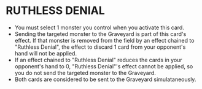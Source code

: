 # RUTHLESS DENIAL

*   You must select 1 monster you control when you activate this card.
*   Sending the targeted monster to the Graveyard is part of this card's effect. If that monster is removed from the field by an effect chained to "Ruthless Denial", the effect to discard 1 card from your opponent's hand will not be applied.
*   If an effect chained to "Ruthless Denial" reduces the cards in your opponent's hand to 0, "Ruthless Denial"'s effect cannot be applied, so you do not send the targeted monster to the Graveyard.
*   Both cards are considered to be sent to the Graveyard simulataneously.
